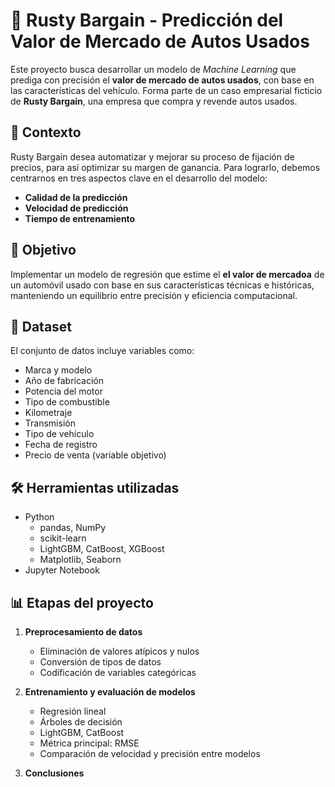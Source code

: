 # 🚗 Rusty Bargain - Predicción del Valor de Mercado de Autos Usados

Este proyecto busca desarrollar un modelo de *Machine Learning* que prediga con precisión el **valor de mercado de autos usados**, con base en las características del vehículo. Forma parte de un caso empresarial ficticio de **Rusty Bargain**, una empresa que compra y revende autos usados.

## 📍 Contexto

Rusty Bargain desea automatizar y mejorar su proceso de fijación de precios, para así optimizar su margen de ganancia. Para lograrlo, debemos centrarnos en tres aspectos clave en el desarrollo del modelo:

- **Calidad de la predicción**
- **Velocidad de predicción**
- **Tiempo de entrenamiento**

## 🎯 Objetivo

Implementar un modelo de regresión que estime el **el valor de mercadoa** de un automóvil usado con base en sus características técnicas e históricas, manteniendo un equilibrio entre precisión y eficiencia computacional.

## 🧾 Dataset

El conjunto de datos incluye variables como:
- Marca y modelo
- Año de fabricación
- Potencia del motor
- Tipo de combustible
- Kilometraje
- Transmisión
- Tipo de vehículo
- Fecha de registro
- Precio de venta (variable objetivo)

## 🛠️ Herramientas utilizadas

- Python
  - pandas, NumPy
  - scikit-learn
  - LightGBM, CatBoost, XGBoost
  - Matplotlib, Seaborn
- Jupyter Notebook

## 📊 Etapas del proyecto

1. **Preprocesamiento de datos**  
   - Eliminación de valores atípicos y nulos
   - Conversión de tipos de datos
   - Codificación de variables categóricas

2. **Entrenamiento y evaluación de modelos**  
   - Regresión lineal
   - Árboles de decisión
   - LightGBM, CatBoost
   - Métrica principal: RMSE
   - Comparación de velocidad y precisión entre modelos

4. **Conclusiones**  
 


